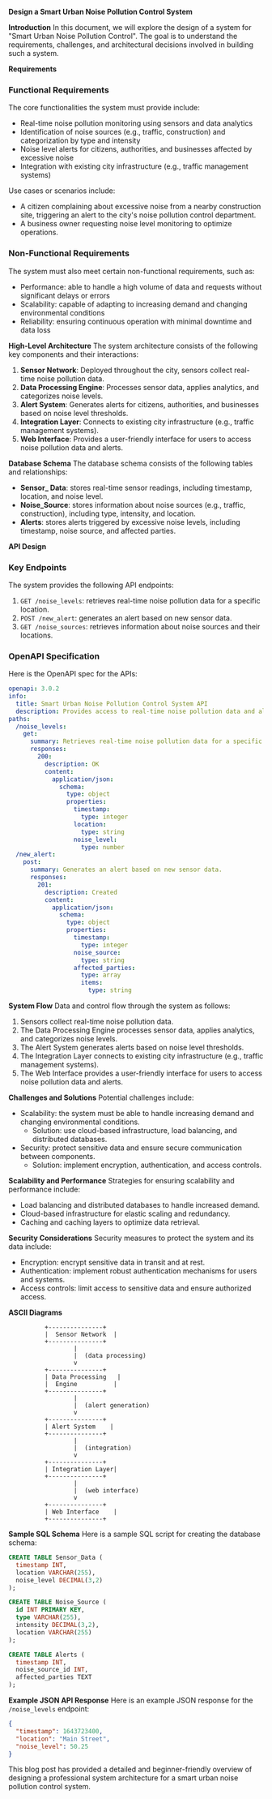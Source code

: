 **Design a Smart Urban Noise Pollution Control System**

**Introduction**
In this document, we will explore the design of a system for "Smart Urban Noise Pollution Control". The goal is to understand the requirements, challenges, and architectural decisions involved in building such a system.

**Requirements**
### Functional Requirements
The core functionalities the system must provide include:

* Real-time noise pollution monitoring using sensors and data analytics
* Identification of noise sources (e.g., traffic, construction) and categorization by type and intensity
* Noise level alerts for citizens, authorities, and businesses affected by excessive noise
* Integration with existing city infrastructure (e.g., traffic management systems)

Use cases or scenarios include:

* A citizen complaining about excessive noise from a nearby construction site, triggering an alert to the city's noise pollution control department.
* A business owner requesting noise level monitoring to optimize operations.

### Non-Functional Requirements
The system must also meet certain non-functional requirements, such as:

* Performance: able to handle a high volume of data and requests without significant delays or errors
* Scalability: capable of adapting to increasing demand and changing environmental conditions
* Reliability: ensuring continuous operation with minimal downtime and data loss

**High-Level Architecture**
The system architecture consists of the following key components and their interactions:

1. **Sensor Network**: Deployed throughout the city, sensors collect real-time noise pollution data.
2. **Data Processing Engine**: Processes sensor data, applies analytics, and categorizes noise levels.
3. **Alert System**: Generates alerts for citizens, authorities, and businesses based on noise level thresholds.
4. **Integration Layer**: Connects to existing city infrastructure (e.g., traffic management systems).
5. **Web Interface**: Provides a user-friendly interface for users to access noise pollution data and alerts.

**Database Schema**
The database schema consists of the following tables and relationships:

* **Sensor_ Data**: stores real-time sensor readings, including timestamp, location, and noise level.
* **Noise_Source**: stores information about noise sources (e.g., traffic, construction), including type, intensity, and location.
* **Alerts**: stores alerts triggered by excessive noise levels, including timestamp, noise source, and affected parties.

**API Design**
### Key Endpoints
The system provides the following API endpoints:

1. `GET /noise_levels`: retrieves real-time noise pollution data for a specific location.
2. `POST /new_alert`: generates an alert based on new sensor data.
3. `GET /noise_sources`: retrieves information about noise sources and their locations.

### OpenAPI Specification
Here is the OpenAPI spec for the APIs:
```yaml
openapi: 3.0.2
info:
  title: Smart Urban Noise Pollution Control System API
  description: Provides access to real-time noise pollution data and alert generation.
paths:
  /noise_levels:
    get:
      summary: Retrieves real-time noise pollution data for a specific location.
      responses:
        200:
          description: OK
          content:
            application/json:
              schema:
                type: object
                properties:
                  timestamp:
                    type: integer
                  location:
                    type: string
                  noise_level:
                    type: number
  /new_alert:
    post:
      summary: Generates an alert based on new sensor data.
      responses:
        201:
          description: Created
          content:
            application/json:
              schema:
                type: object
                properties:
                  timestamp:
                    type: integer
                  noise_source:
                    type: string
                  affected_parties:
                    type: array
                    items:
                      type: string
```
**System Flow**
Data and control flow through the system as follows:

1. Sensors collect real-time noise pollution data.
2. The Data Processing Engine processes sensor data, applies analytics, and categorizes noise levels.
3. The Alert System generates alerts based on noise level thresholds.
4. The Integration Layer connects to existing city infrastructure (e.g., traffic management systems).
5. The Web Interface provides a user-friendly interface for users to access noise pollution data and alerts.

**Challenges and Solutions**
Potential challenges include:

* Scalability: the system must be able to handle increasing demand and changing environmental conditions.
	+ Solution: use cloud-based infrastructure, load balancing, and distributed databases.
* Security: protect sensitive data and ensure secure communication between components.
	+ Solution: implement encryption, authentication, and access controls.

**Scalability and Performance**
Strategies for ensuring scalability and performance include:

* Load balancing and distributed databases to handle increased demand.
* Cloud-based infrastructure for elastic scaling and redundancy.
* Caching and caching layers to optimize data retrieval.

**Security Considerations**
Security measures to protect the system and its data include:

* Encryption: encrypt sensitive data in transit and at rest.
* Authentication: implement robust authentication mechanisms for users and systems.
* Access controls: limit access to sensitive data and ensure authorized access.

**ASCII Diagrams**

```
          +---------------+
          |  Sensor Network  |
          +---------------+
                  |
                  |  (data processing)
                  v
          +---------------+
          | Data Processing   |
          |  Engine          |
          +---------------+
                  |
                  |  (alert generation)
                  v
          +---------------+
          | Alert System    |
          +---------------+
                  |
                  |  (integration)
                  v
          +---------------+
          | Integration Layer|
          +---------------+
                  |
                  |  (web interface)
                  v
          +---------------+
          | Web Interface    |
          +---------------+
```

**Sample SQL Schema**
Here is a sample SQL script for creating the database schema:
```sql
CREATE TABLE Sensor_Data (
  timestamp INT,
  location VARCHAR(255),
  noise_level DECIMAL(3,2)
);

CREATE TABLE Noise_Source (
  id INT PRIMARY KEY,
  type VARCHAR(255),
  intensity DECIMAL(3,2),
  location VARCHAR(255)
);

CREATE TABLE Alerts (
  timestamp INT,
  noise_source_id INT,
  affected_parties TEXT
);
```

**Example JSON API Response**
Here is an example JSON response for the `/noise_levels` endpoint:
```json
{
  "timestamp": 1643723400,
  "location": "Main Street",
  "noise_level": 50.25
}
```
This blog post has provided a detailed and beginner-friendly overview of designing a professional system architecture for a smart urban noise pollution control system.